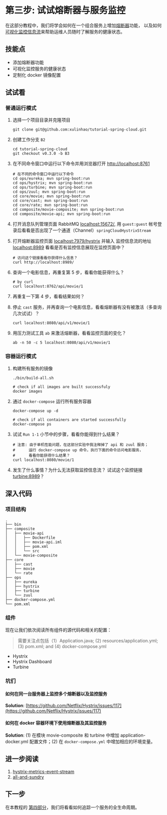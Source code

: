 # 第三步: 试试熔断器与服务监控

在这部分教程中，我们将学会如何在一个组合服务上增加[熔断器]((https://martinfowler.com/bliki/CircuitBreaker.html))功能，
以及如何[可视化监控信息流]((https://medium.com/netflix-techblog/hystrix-dashboard-turbine-stream-aggregator-60985a2e51df).)来帮助运维人员随时了解服务的健康状态。


## 技能点

- 添加熔断器功能
- 可视化监控服务的健康状态
- 定制化 docker 镜像配置


## 试试看

### 普通运行模式

1. 选择一个项目目录并克隆项目

    ```
    git clone git@github.com:xulinhao/tutorial-spring-cloud.git
    ```

2. 创建工作分支 `B2`

    ```
    cd tutorial-spring-cloud
    git checkout v0.3.0 -b B3
    ```

3. 在不同命令窗口中运行以下命令并用浏览器打开 [http://localhost:8761](http://localhost:8761)

    ```
    # 在不同的命令窗口中运行以下命令
    cd ops/eureka; mvn spring-boot:run
    cd ops/hystrix; mvn spring-boot:run
    cd ops/turbine; mvn spring-boot:run
    cd ops/zuul; mvn spring-boot:run
    cd core/movie; mvn spring-boot:run
    cd core/cast; mvn spring-boot:run
    cd core/rate; mvn spring-boot:run
    cd composite/movie-composite; mvn spring-boot:run
    cd composite/movie-api; mvn spring-boot:run
    ```
    
4. 打开消息队列管理页面 RabbitMQ [localhost:15672/](localhost:15672/), 用 
`guest:guest` 帐号登录后看看是否出现了一个通道（Channel）`springCloudHystrixStream`

5. 打开熔断器监控页面 [localhost:7979/hystrix](localhost:7979/hystrix) 并输入
监控信息流的地址 [localhost:8989](localhost:8989) 看看是否有监控信息展现在监控页面中？
    ```
    # 访问这个链接看看你获得什么信息？
    curl http://localhost:8989/
    ```

6. 查询一个电影信息，再重复第 5 步，看看你能获得什么？
    ```
    # by curl
    curl localhost:8762/api/movie/1
    ```

7. 再重复一下第 4 步，看看结果如何？

8. 停止 `cast` 服务，并再查询一个电影信息，看看熔断器有没有被激活（多查询几次试试）？
    ```
    curl localhost:8080/api/v1/movie/1
    ```

9. 用压力测试工具 `ab` 来激活熔断器，看看监控页面的变化？
    ```
    ab -n 50 -c 5 localhost:8080/api/v1/movie/1
    ```

### 容器运行模式

1. 构建所有服务的镜像

    ```
    ./bin/build-all.sh
    
    # check if all images are built successfuly
    docker images
    ```

2. 通过 `docker-compose` 运行所有服务容器

    ```
    docker-compose up -d
    
    # check if all containers are started successfully
    docker-compose ps
    ```

3. 试试 `Run 1-1` 小节中的步骤，看看你能得到什么结果？
    ```
    # 注意: 由于单机性能问题，在这部分实验中我注释掉了 api 和 zuul 服务；
    #      运行 docker-compose up 命令，执行下面的命令访问电影服务，
    #      看看你能获得什么结果？
    curl localhost:8080/movie/1
    ```

4. 发生了什么事情？为什么无法获取监控信息流？
试试这个监控链接 [turbine:8989](turbine:8989)？


## 深入代码

### 项目结构

```
.
├── bin
├── composite
│   ├── movie-api
│   │   ├── Dockerfile
│   │   ├── movie-api.iml
│   │   ├── pom.xml
│   │   └── src
│   └── movie-composite
├── core
│   ├── cast
│   ├── movie
│   └── rate
├── ops
│   ├── eureka
│   ├── hystrix
│   ├── turbine
│   └── zuul
├── docker-compose.yml
└── pom.xml
```


### 组件

现在让我们依次阅读所有组件的源代码和相关的配置：

> 需要关注点包括（1）Application.java; (2) resources/application.yml; (3) pom.xml; and
 (4) docker-compose.yml

- Hystrix
- Hystrix Dashboard
- Turbine


### 坑们

#### 如何在同一台服务器上监控多个熔断器以及监控服务

**Solution**: [https://github.com/Netflix/Hystrix/issues/117](https://github.com/Netflix/Hystrix/issues/117)

#### 如何在 docker 容器环境下使用熔断器及其监控服务

**Solution**: (1) 在模块 movie-composite 和 turbine 中增加 application-docker.yml 
配置文件；(2) 在 `docker-compose.yml` 中增加相应的环境变量。


## 进一步阅读

1. [hystrix-metrics-event-stream](https://github.com/Netflix/Hystrix/tree/master/hystrix-contrib/hystrix-metrics-event-stream)
2. [all-and-sundry](http://www.java-allandsundry.com/2016/05/spring-cloud-with-turbine-amqp.html)


## 下一步

在本教程的 [第四部分](part-4-cn.md)，我们将看看如何追踪一个服务的全生命周期。

